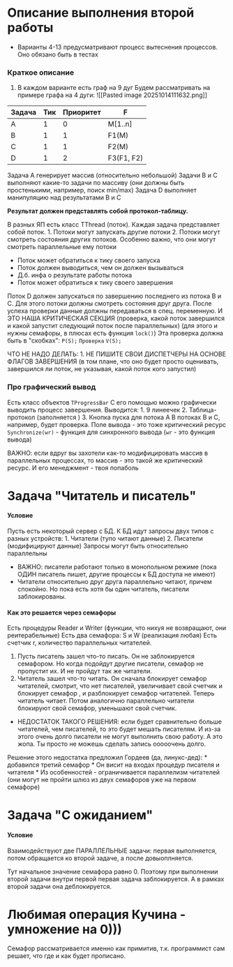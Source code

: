 # Описание выполнения второй работы
* Варианты 4-13 предусматривают процесс вытеснения процессов. Оно обязано быть в тестах

### Краткое описание
1. В каждом варианте есть граф на 9 дуг
	Будем рассматривать на примере графа на 4 дуги:
	![[Pasted image 20251014111632.png]]
	
| Задача | Тик | Приоритет | F          |
| ------ | --- | --------- | ---------- |
| A      | 1   | 0         | M[1..n]    |
| B      | 1   | 1         | F1(M)      |
| C      | 1   | 1         | F2(M)      |
| D      | 1   | 2         | F3(F1, F2) |
Задача А генерирует массив (относительно небольшой)
Задачи B и C выполняют какие-то задачи по массиву (они должны быть простенькими, например, поиск min/max)
Задача D выполняет манипуляцию над результатами B и C

**Результат должен представлять собой протокол-таблицу.**

В разных ЯП есть класс TThread (поток). Каждая задача представляет собой поток.
	1. Потоки могут запускать другие потоки
	2. Потоки могут смотреть состояния других потоков. Особенно важно, что они могут смотреть параллельные ему потоки

* Поток может обратиться к тику своего запуска
* Поток должен выводиться, чем он должен вызываться
* Д.б. инфа о результате работы потока
* Поток может обратиться к тику своего завершения

Поток D должен запускаться по завершению последнего из потока B и C. Для этого потоки должны смотреть состояния друг друга.
После успеха проверки данные должны передаваться в спец. переменную.
И ЭТО НАША КРИТИЧЕСКАЯ СЕКЦИЯ (проверка, какой поток завершился и какой запустит следующий поток после параллельных)
(для этого и нужны семафоры, в плюсах есть функция `lock()`)
	Эта проверка должна быть в "скобках":
	`P(S);`
	`Проверка`
	`V(S);`

ЧТО НЕ НАДО ДЕЛАТЬ:
	1. НЕ ПИШИТЕ СВОИ ДИСПЕТЧЕРЫ НА ОСНОВЕ ФЛАГОВ ЗАВЕРШЕНИЯ (в том плане, что оно будет просто оценивать, завершился ли поток, не указывая, какой поток кого запустил)

### Про графический вывод
Есть класс объектов `TProgressBar`
С его помощью можно графически выводить процесс завершения.
Выводится:
	1. 9 линеечек
	2. Таблица-протокол (заполняется )
	3. Кнопка пуска для потока А
		В потоках B и C, например, будет проверка.
Поле вывода - это тоже критический ресурс
`Synchronize(wr)` - функция для синхронного вывода (`wr` - это функция вывода)

ВАЖНО: если вдруг вы захотели как-то модифицировать массив в параллельных процессах, то массив - это такой же критический ресурс. И его менеджмент - твоя попаболь
# Задача "Читатель и писатель"

#### Условие
Пусть есть некоторый сервер с БД.
К БД идут запросы двух типов с разных устройств:
	1. Читатели (тупо читают данные)
	2. Писатели (модифицируют данные)
Запросы могут быть относительно параллельны
* ВАЖНО: писатели работают только в монопольном режиме (пока ОДИН писатель пишет, другие процессы к БД доступа не имеют)
* Читатели относительно друг друга параллельно читают, причем спокойно. Но пока есть хотя бы один читатель, писатели заблокированы.

#### Как это решается через семафоры
Есть процедуры Reader и Writer (функции, что нихуя не возвращают, они реитерабельные)
Есть два семафора: S и W (реализация любая)
Есть счетчик r, количество параллельных читателей.

1. Пусть писатель зашел что-то писать. Он не заблокируется семафором. Но когда подойдут другие писатели, семафор не пропустит их. И не пройдут так же читатели.
2. Читатель зашел что-то читать. Он сначала блокирует семафор читателей, смотрит, что нет писателей, увеличивает свой счетчик и блокирует семафор , и разблокирует семафор читателей. Теперь читатель читает. Потом аналогично параллельно читатели блокируют свой семафор, уменьшают свой счетчик.

* НЕДОСТАТОК ТАКОГО РЕШЕНИЯ: если будет сравнительно больше читателей, чем писателей, то это будет мешать писателям. И из-за этого очень долго писатели не могут выполнить свою работу. А это жопа. Ты просто не можешь сделать запись ооооочень долго.

Решение этого недостатка предложил Гордеев (да, линукс-дед): 
	* добавился третий семафор
	* Он висит на входах процедур писателя и читателя
	* Из особенностей - ограничивается параллелизм читателей (они могут не пройти шлюз из двух семафоров уже на первом семафоре)

# Задача "С ожиданием"

#### Условие
Взаимодействуют две ПАРАЛЛЕЛЬНЫЕ задачи: первая выполняется, потом обращается ко второй задаче, а после довыоплняется.

Тут начальное значение семафора равно 0. Поэтому при выполнении второй задачи внутри первой первая задача заблокируется. А в рамках второй задачи она деблокируется.

# Любимая операция Кучина - умножение на 0)))

Семафор рассматривается именно как примитив, т.к. программист сам решает, что где и как будет прописано.

